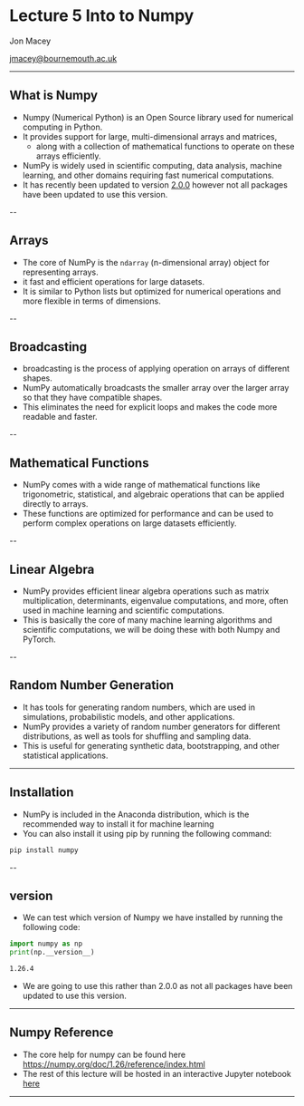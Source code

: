 # Lecture 5 Into to Numpy
Jon Macey

jmacey@bournemouth.ac.uk

---

## What is Numpy

- Numpy (Numerical Python) is an Open Source library used for numerical computing in Python.
- It provides support for large, multi-dimensional arrays and matrices, 
  - along with a collection of mathematical functions to operate on these arrays efficiently. 
- NumPy is widely used in scientific computing, data analysis, machine learning, and other domains requiring fast numerical computations.
- It has recently been updated to version [2.0.0](https://numpy.org/doc/stable/release/2.0.0-notes.html) however not all packages have been updated to use this version.

--

## Arrays

- The core of NumPy is the `ndarray` (n-dimensional array) object for representing arrays.
- it fast and efficient operations for large datasets. 
- It is similar to Python lists but optimized for numerical operations and more flexible in terms of dimensions.


--

## Broadcasting

- broadcasting is the process of applying operation on arrays of different shapes.
- NumPy automatically broadcasts the smaller array over the larger array so that they have compatible shapes.
- This eliminates the need for explicit loops and makes the code more readable and faster.

--

## Mathematical Functions

- NumPy comes with a wide range of mathematical functions like trigonometric, statistical, and algebraic operations that can be applied directly to arrays.
- These functions are optimized for performance and can be used to perform complex operations on large datasets efficiently.

--

## Linear Algebra

- NumPy provides efficient linear algebra operations such as matrix multiplication, determinants, eigenvalue computations, and more, often used in machine learning and scientific computations.
- This is basically the core of many machine learning algorithms and scientific computations, we will be doing these with both Numpy and PyTorch.

--

## Random Number Generation

- It has tools for generating random numbers, which are used in simulations, probabilistic models, and other applications.
- NumPy provides a variety of random number generators for different distributions, as well as tools for shuffling and sampling data.
- This is useful for generating synthetic data, bootstrapping, and other statistical applications.


---

## Installation

- NumPy is included in the Anaconda distribution, which is the recommended way to install it for machine learning
- You can also install it using pip by running the following command:

```bash
pip install numpy
```

--

## version

- We can test which version of Numpy we have installed by running the following code:

```python
import numpy as np
print(np.__version__)
```

```bash
1.26.4
```
- We are going to use this rather than 2.0.0 as not all packages have been updated to use this version.


---

## Numpy Reference

- The core help for numpy can be found here https://numpy.org/doc/1.26/reference/index.html
- The rest of this lecture will be hosted in an interactive Jupyter notebook [here](https://github.com/NCCA/SEForMedia/blob/main/Lecture5/IntroductionToNumpy.ipynb)

---


